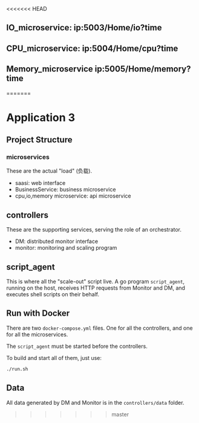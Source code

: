 <<<<<<< HEAD
## IO_microservice:     ip:5003/Home/io?time
## CPU_microservice:    ip:5004/Home/cpu?time
## Memory_microservice  ip:5005/Home/memory?time
=======
# Application 3


## Project Structure
### microservices
These are the actual "load" (负载).

- saasi: web interface
- BusinessService: business microservice
- cpu,io,memory microservice: api microservice

## controllers
These are the supporting services, serving the role of an orchestrator.

- DM: distributed monitor interface
- monitor: monitoring and scaling program

## script_agent

This is where all the "scale-out" script live. A go program `script_agent`, running on the host, receives HTTP requests from Monitor and DM, and executes shell scripts on their behalf. 

## Run with Docker

There are two `docker-compose.yml` files. One for all the controllers, and one for all the microservices.

The `script_agent` must be started before the controllers.

To build and start all of them, just use:

```bash
./run.sh
```

## Data

All data generated by DM and Monitor is in the `controllers/data` folder.

>>>>>>> master
